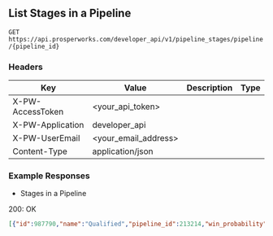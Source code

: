 ## List Stages in a Pipeline

```GET https://api.prosperworks.com/developer_api/v1/pipeline_stages/pipeline/{pipeline_id}```

### Headers

Key | Value | Description | Type
--- | --- | --- | ---
X-PW-AccessToken | <your_api_token> |  | 
X-PW-Application | developer_api |  | 
X-PW-UserEmail | <your_email_address> |  | 
Content-Type | application/json |  | 
### Example Responses

- Stages in a Pipeline

200: OK
```json
[{"id":987790,"name":"Qualified","pipeline_id":213214,"win_probability":5},{"id":987791,"name":"Follow-up","pipeline_id":213214,"win_probability":10},{"id":987792,"name":"Presentation","pipeline_id":213214,"win_probability":20},{"id":987793,"name":"Contract Sent","pipeline_id":213214,"win_probability":40},{"id":987794,"name":"Negotiation","pipeline_id":213214,"win_probability":80}]
```